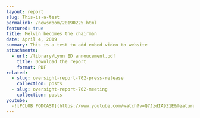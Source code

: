 ```yaml
---
layout: report
slug: This-is-a-test
permalink: /newsroom/20190225.html
featured: true
title: Melvin becomes the chairman
date: April 4, 2019
summary: This is a test to add embed video to website
attachments:
  - url: /library/Lynn ED annoucement.pdf
    title: Download the report
    format: PDF
related:
  - slug: oversight-report-702-press-release
    collection: posts
  - slug: oversight-report-702-meeting
    collection: posts
youtube: 
  -![PCLOB PODCAST](https://www.youtube.com/watch?v=Q7JzdIA9Z1E&feature=youtu.be.jpg)](https://www.youtube.com/watch?v=Q7JzdIA9Z1E&feature=youtu.be)
---
```

